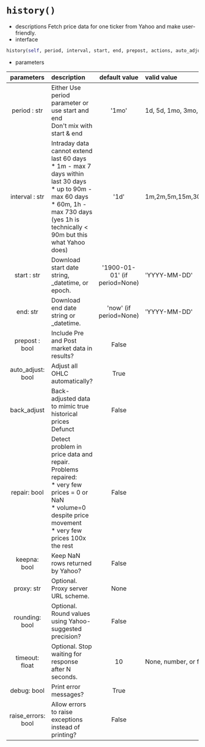 # `history()` 
- descriptions
Fetch price data for one ticker from Yahoo and make user-friendly.
- interface
```python
history(self, period, interval, start, end, prepost, actions, auto_adjust, back_adjust, repair, keepna, proxy, rounding, timeout, debug, raise_errors) -> pd.DataFrame
```
- parameters 

| parameters | description | default value | valid value | 
| :--------: | :-------- | :------: | :-------- | 
| period : str | Either Use period parameter or use start and end <br> Don't mix with start & end | '1mo' | 1d, 5d, 1mo, 3mo, 6mo, 1y, 2y, 5y, 10y, ytd, max |
| interval : str | Intraday data cannot extend last 60 days <br> * 1m - max 7 days within last 30 days <br> * up to 90m - max 60 days <br> * 60m, 1h - max 730 days (yes 1h is technically < 90m but this what Yahoo does)| '1d' | 1m,2m,5m,15m,30m,60m,90m,1h,1d,5d,1wk,1mo,3mo | 
| start : str | Download start date string, _datetime, or epoch.  | '1900-01-01' (if period=None) | 'YYYY-MM-DD' | 
| end: str | Download end date string or _datetime. | 'now' (if period=None) | 'YYYY-MM-DD' |
| prepost : bool | Include Pre and Post market data in results? | False |  |
| auto_adjust: bool | Adjust all OHLC automatically? | True |  |
| back_adjust | Back-adjusted data to mimic true historical prices <br> Defunct | False |  |
| repair: bool | Detect problem in price data and repair. <br> Problems repaired: <br> * very few prices = 0 or NaN <br> * volume=0 despite price movement <br> * very few prices 100x the rest | False ||
| keepna: bool | Keep NaN rows returned by Yahoo?  | False ||
| proxy: str | Optional. Proxy server URL scheme. | None |  |
| rounding: bool | Optional. Round values using Yahoo-suggested precision? | False |  |
| timeout: float | Optional. Stop waiting for response after N seconds. | 10 | None, number, or fraction. e.g. 0.01 |
| debug: bool | Print error messages? | True |  |
| raise_errors: bool | Allow errors to raise exceptions instead of printing? | False |  |
